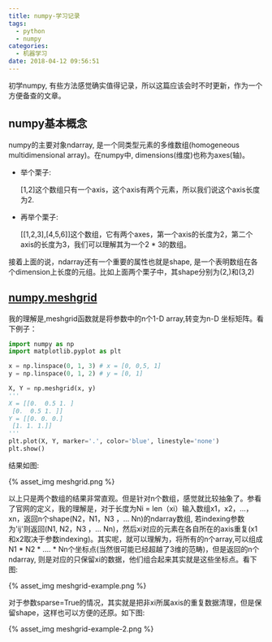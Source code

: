 ```yaml
---
title: numpy-学习记录
tags:
  - python
  - numpy
categories:
  - 机器学习
date: 2018-04-12 09:56:51
---
```



初学numpy, 有些方法感觉确实值得记录，所以这篇应该会时不时更新，作为一个方便备查的文章。

<!--more-->

## numpy基本概念

numpy的主要对象ndarray, 是一个同类型元素的多维数组(homogeneous multidimensional array)。在numpy中, dimensions(维度)也称为axes(轴)。

* 举个栗子: 

  [1,2]这个数组只有一个axis，这个axis有两个元素，所以我们说这个axis长度为2.
  
* 再举个栗子:

  [[1,2,3],[4,5,6]]这个数组，它有两个axes，第一个axis的长度为2，第二个axis的长度为3，我们可以理解其为一个2 * 3的数组。
  
接着上面的说，ndarray还有一个重要的属性也就是shape, 是一个表明数组在各个dimension上长度的元组。比如上面两个栗子中，其shape分别为(2,)和(3,2)

## [numpy.meshgrid](https://docs.scipy.org/doc/numpy/reference/generated/numpy.meshgrid.html#numpy.meshgrid)

我的理解是,meshgrid函数就是将参数中的n个1-D array,转变为n-D 坐标矩阵。看下例子：

```python
import numpy as np
import matplotlib.pyplot as plt

x = np.linspace(0, 1, 3) # x = [0, 0,5, 1]
y = np.linspace(0, 1, 2) # y = [0, 1]

X, Y = np.meshgrid(x, y) 
'''
X = [[0.  0.5 1. ]
 [0.  0.5 1. ]]
Y = [[0. 0. 0.]
 [1. 1. 1.]]
'''
plt.plot(X, Y, marker='.', color='blue', linestyle='none')
plt.show()
```
结果如图: 

{% asset_img meshgrid.png %}

以上只是两个数组的结果非常直观。但是针对n个数组，感觉就比较抽象了。参看了官网的定义，我的理解是，对于长度为Ni = len（xi）输入数组x1，x2，...，xn，返回n个shape(N2，N1，N3 ，... Nn)的ndarray数组, 若indexing参数为'ij'则返回(N1, N2，N3 ，... Nn)，然后xi对应的元素在各自所在的axis重复(x1和x2取决于参数indexing)。其实呢，就可以理解为，将所有的n个array,可以组成N1 * N2 * .... * Nn个坐标点(当然很可能已经超越了3维的范畴)，但是返回的n个ndarray, 则是对应的只保留xi的数据，他们组合起来其实就是这些坐标点。看下图:

{% asset_img meshgrid-example.png %}

对于参数sparse=True的情况，其实就是把非xi所属axis的重复数据清理，但是保留shape，这样也可以方便的还原。如下图:

{% asset_img meshgrid-example-2.png %}